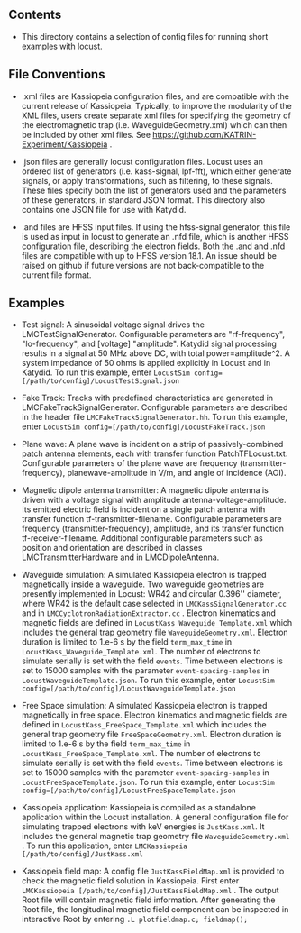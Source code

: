 Contents
-------------------

*  This directory contains a selection of config files for running short examples with locust.

File Conventions
-------------------
*  .xml files are Kassiopeia configuration files, and are compatible with the current release of Kassiopeia.
   Typically, to improve the modularity of the XML files, users create separate xml files for specifying the geometry of the electromagnetic trap (i.e. WaveguideGeometry.xml) which can then be included by other xml files.  See https://github.com/KATRIN-Experiment/Kassiopeia .

*  .json files are generally locust configuration files. Locust uses an ordered list of generators (i.e. kass-signal, lpf-fft), which either generate signals, or apply transformations, such as filtering, to these signals. These files specify both the list of generators used and the parameters of these generators, in standard JSON format.  This directory also contains one JSON file for use with Katydid.

*  .and files are HFSS input files. If using the hfss-signal generator, this file is used as input in locust to generate an .nfd file, which is another HFSS configuration file, describing the electron fields. Both the .and and .nfd files are compatible with up to HFSS version 18.1. An issue should be raised on github if future versions are not back-compatible to the current file format.

Examples
--------------------
* Test signal:  A sinusoidal voltage signal drives the LMCTestSignalGenerator.  Configurable parameters are "rf-frequency", "lo-frequency", and [voltage] "amplitude".  Katydid signal processing results in a signal at 50 MHz above DC, with total power=amplitude^2.  A system impedance of 50 ohms is applied explicitly in Locust and in Katydid.  To run this example, enter
```LocustSim config=[/path/to/config]/LocustTestSignal.json```

* Fake Track:  Tracks with predefined characteristics are generated in LMCFakeTrackSignalGenerator.  Configurable parameters are described in the header file ```LMCFakeTrackSignalGenerator.hh```.  To run this example, enter ```LocustSim config=[/path/to/config]/LocustFakeTrack.json```

* Plane wave:  A plane wave is incident on a strip of passively-combined patch antenna elements, each with transfer function PatchTFLocust.txt.  Configurable parameters of the plane wave are frequency (transmitter-frequency), planewave-amplitude in V/m, and angle of incidence (AOI).  

* Magnetic dipole antenna transmitter:  A magnetic dipole antenna is driven with a voltage signal with amplitude antenna-voltage-amplitude.  Its emitted electric field is incident on a single patch antenna with transfer function tf-transmitter-filename.  Configurable parameters are frequency (transmitter-frequency), amplitude, and its transfer function tf-receiver-filename.  Additional configurable parameters such as position and orientation are described in classes LMCTransmitterHardware and in LMCDipoleAntenna.

* Waveguide simulation:  A simulated Kassiopeia electron is trapped magnetically inside a waveguide.  Two waveguide geometries are presently implemented in Locust:  WR42 and circular 0.396'' diameter, where WR42 is the default case selected in ```LMCKassSignalGenerator.cc``` and in ```LMCCyclotronRadiationExtractor.cc``` .  Electron kinematics and magnetic fields are defined in ```LocustKass_Waveguide_Template.xml``` which includes the general trap geometry file ```WaveguideGeometry.xml```.  Electron duration is limited to 1.e-6 s by the field `term_max_time` in `LocustKass_Waveguide_Template.xml`.  The number of electrons to simulate serially is set with the field `events`.  Time between electrons is set to 15000 samples with the parameter `event-spacing-samples` in `LocustWaveguideTemplate.json`.  To run this example, enter ```LocustSim config=[/path/to/config]/LocustWaveguideTemplate.json```

* Free Space simulation:  A simulated Kassiopeia electron is trapped magnetically in free space.  Electron kinematics and magnetic fields are defined in `LocustKass_FreeSpace_Template.xml` which includes the general trap geometry file `FreeSpaceGeometry.xml`.  Electron duration is limited to 1.e-6 s by the field `term_max_time` in `LocustKass_FreeSpace_Template.xml`.  The number of electrons to simulate serially is set with the field `events`.  Time between electrons is set to 15000 samples with the parameter `event-spacing-samples` in `LocustFreeSpaceTemplate.json`.  To run this example, enter ```LocustSim config=[/path/to/config]/LocustFreeSpaceTemplate.json```

* Kassiopeia application:  Kassiopeia is compiled as a standalone application within the Locust installation.  A general configuration file for simulating trapped electrons with keV energies is `JustKass.xml`.  It includes the general magnetic trap geometry file `WaveguideGeometry.xml` .  To run this application, enter `LMCKassiopeia [/path/to/config]/JustKass.xml`

* Kassiopeia field map:  A config file `JustKassFieldMap.xml` is provided to check the magnetic field solution in Kassiopeia.  First enter `LMCKassiopeia [/path/to/config]/JustKassFieldMap.xml` .  The output Root file will contain magnetic field information.  After generating the Root file, the longitudinal magnetic field component can be inspected in interactive Root by entering `.L plotfieldmap.c; fieldmap();`

